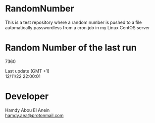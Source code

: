 # RandomNumber    
This is a test repository where a random number is pushed to a file automatically passwordless from a cron job in my Linux CentOS server    
# Random Number of the last run   
7360
      
Last update (GMT +1)    
12/11/22 22:00:01
# Developer    
Hamdy Abou El Anein   
hamdy.aea@protonmail.com
